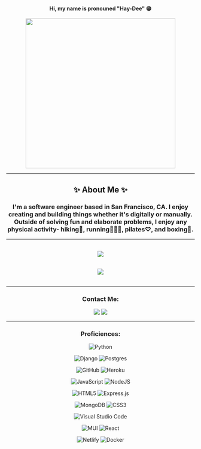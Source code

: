 <div align="center">
<h4>Hi, my name is pronouned "Hay-Dee" 😁</h4>
<img align="center" src="https://i.imgur.com/bwLC8Et.png" width="400px">
<hr>
<h2>✨ About Me ✨</h2>
<h3>I'm a software engineer based in San Francisco, CA. I enjoy creating and building things whether it's digitally or manually.  Outside of solving fun and elaborate problems, I enjoy any physical activity- hiking🥾, running🏃🏽‍♀️, pilates♡, and boxing🥊. </h3>

<hr>
 <br>
  <a href="#"><img align="center" src="https://github-readme-stats.vercel.app/api?username=haaayd&show_icons=true&theme=radical" /></a>
  <br>
  <br>
  
  <a href="#"><img align="center" src="https://github-readme-stats.vercel.app/api/top-langs/?username=haaayd&layout=compact&theme=dark&show_icons=true" /></a>
  <br>
  <br>
  <hr>
    <div>
        <h3>Contact Me:</h3>
        <a href="https://www.linkedin.com/in/haydee-sramirez/"><img src="https://img.shields.io/badge/-LinkedIn-0077B5?style=flat-square&logo=LinkedIn&logoColor=white" /></a>
        <a href="mailto: haydee.sramirez@gmail.com"><img src="https://img.shields.io/badge/-Gmail-D14836?style=flat-square&logo=Gmail&logoColor=white" /></a>
        <!-- <a href="https://github.com/haaayd"><img src="https://img.shields.io/github/followers/haaayd?color=black&label=GitHub&logo=GitHub&logoColor=white&style=flat-square" />  </a> -->
    </div>

  
  <hr>
    <div>
      <h3>Proficiences:</h3>



![Python](https://img.shields.io/badge/python-3670A0?style=for-the-badge&logo=python&logoColor=ffdd54)


![Django](https://img.shields.io/badge/django-%23092E20.svg?style=for-the-badge&logo=django&logoColor=white)
![Postgres](https://img.shields.io/badge/postgres-%23316192.svg?style=for-the-badge&logo=postgresql&logoColor=white)

![GitHub](https://img.shields.io/badge/github-%23121011.svg?style=for-the-badge&logo=github&logoColor=white)
![Heroku](https://img.shields.io/badge/heroku-%23430098.svg?style=for-the-badge&logo=heroku&logoColor=white)

![JavaScript](https://img.shields.io/badge/javascript-%23323330.svg?style=for-the-badge&logo=javascript&logoColor=%23F7DF1E)
![NodeJS](https://img.shields.io/badge/node.js-6DA55F?style=for-the-badge&logo=node.js&logoColor=white)

![HTML5](https://img.shields.io/badge/html5-%23E34F26.svg?style=for-the-badge&logo=html5&logoColor=white)
![Express.js](https://img.shields.io/badge/express.js-%23404d59.svg?style=for-the-badge&logo=express&logoColor=%2361DAFB)

![MongoDB](https://img.shields.io/badge/MongoDB-%234ea94b.svg?style=for-the-badge&logo=mongodb&logoColor=white)
![CSS3](https://img.shields.io/badge/css3-%231572B6.svg?style=for-the-badge&logo=css3&logoColor=white)


![Visual Studio Code](https://img.shields.io/badge/Visual%20Studio%20Code-0078d7.svg?style=for-the-badge&logo=visual-studio-code&logoColor=white)

![MUI](https://img.shields.io/badge/MUI-%230081CB.svg?style=for-the-badge&logo=mui&logoColor=white)
![React](https://img.shields.io/badge/react-%2320232a.svg?style=for-the-badge&logo=react&logoColor=%2361DAFB)

![Netlify](https://img.shields.io/badge/netlify-%23000000.svg?style=for-the-badge&logo=netlify&logoColor=#00C7B7) 
![Docker](https://img.shields.io/badge/docker-%230db7ed.svg?style=for-the-badge&logo=docker&logoColor=white)
    </div>
  
  
</div>